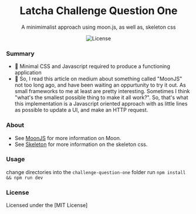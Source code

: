 <h1 align="center">Latcha Challenge Question One</h1>
<p align="center">A minimimalist approach using moon.js, as well as, skeleton css</p>
<p align="center">
	<a><img src="https://img.shields.io/badge/license-MIT-blue.svg" alt="License"></a>
</p>

### Summary

- :tada: Minimal CSS and Javascript required to produce a functioning application
- :rocket: So, I read this article on medium about something called "MoonJS" not too long ago, and have been waiting an oppurtunity to try it out. As small frameworks to me at least are pretty interesting. Sometimes I think "what's the smallest possible thing to make it all work?". So, that's what this implementation is a Javascript oriented approach with as little lines as possible to update a UI, and make an HTTP request.

### About

- See [MoonJS](https://moonjs.org/about) for more information on Moon.
- See [Skeleton](http://getskeleton.com) for more information on the skeleton css.

### Usage

<bold>change directories into the `challenge-question-one` folder run `npm install && npm run dev` </bold>

### License

Licensed under the [MIT License]
